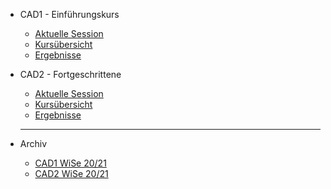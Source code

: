 * CAD1 - Einführungskurs

  - [Aktuelle Session](CAD1/CAD1_Session02.md)
  - [Kursübersicht](CAD1/Kursuebersicht.md)
  - [Ergebnisse](CAD1/Ergebnisse.md)

* CAD2 - Fortgeschrittene

  - [Aktuelle Session](CAD2/CAD2_Session02.md)
  - [Kursübersicht](CAD2/Kursuebersicht.md)
  - [Ergebnisse](CAD2/Ergebnisse.md)


  ----------------------------------------
- Archiv

  - [CAD1 WiSe 20/21](Archiv/CAD1_WiSe20-21.md)
  - [CAD2 WiSe 20/21](Archiv/CAD2_WiSe20-21.md)
